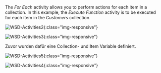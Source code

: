 The *For Each* activity allows you to perform actions for each item in a collection. In this example, the *Execute Function* activity is to be executed for each item in the *Customers* collection.

![WSD-Activities2](/img/content/WSD-Activities2.png){:class="img-responsive"}

![WSD-Activities3](/img/content/WSD-Activities3.png){:class="img-responsive"}

Zuvor wurden dafür eine Collection- und Item Variable definiert.

![WSD-Activities5](/img/content/WSD-Activities5.png){:class="img-responsive"}

![WSD-Activities4](/img/content/WSD-Activities4.png){:class="img-responsive"}

